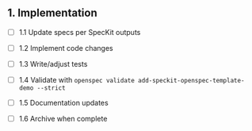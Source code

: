 ## 1. Implementation
- [ ] 1.1 Update specs per SpecKit outputs
- [ ] 1.2 Implement code changes
- [ ] 1.3 Write/adjust tests
- [ ] 1.4 Validate with `openspec validate add-speckit-openspec-template-demo --strict`
- [ ] 1.5 Documentation updates
- [ ] 1.6 Archive when complete

